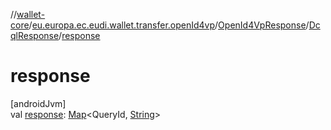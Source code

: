 //[wallet-core](../../../../index.md)/[eu.europa.ec.eudi.wallet.transfer.openId4vp](../../index.md)/[OpenId4VpResponse](../index.md)/[DcqlResponse](index.md)/[response](response.md)

# response

[androidJvm]\
val [response](response.md): [Map](https://kotlinlang.org/api/latest/jvm/stdlib/kotlin-stdlib/kotlin.collections/-map/index.html)&lt;QueryId, [String](https://kotlinlang.org/api/latest/jvm/stdlib/kotlin-stdlib/kotlin/-string/index.html)&gt;
